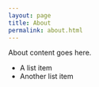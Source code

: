 ```yaml
---
layout: page
title: About
permalink: about.html
---
```


About content goes here.

* A list item
* Another list item
